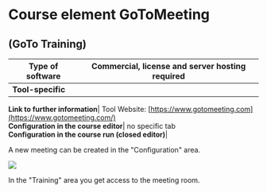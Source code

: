 # Course element GoToMeeting

## (GoTo Training)

 **Type of software**|  Commercial, license and server hosting required  
---|---  
 **Tool-specific**|  
  
 **Link to further information**|  Tool Website:
[https://www.gotomeeting.com](https://www.gotomeeting.com/)  
 **Configuration in the course editor**|  no specific tab  
 **Configuration in the course run (closed editor)**|

A new meeting can be created in the "Configuration" area.

![](../assets/Gotomeeting_EN.png)

In the "Training" area you get access to the meeting room.  

